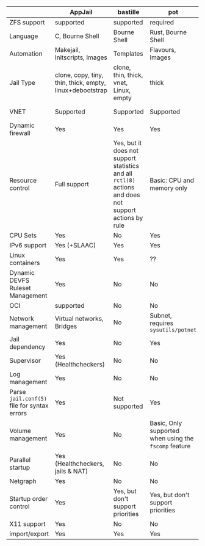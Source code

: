 | | AppJail | bastille | pot | iocage | ezjail | |
| --- | --- | --- | --- | --- | --- | --- |
| ZFS support | supported | supported | required | required | supported | ZFS support |
| Language | C, Bourne Shell | Bourne Shell | Rust, Bourne Shell | Python | Bourne Shell | Language |
| Automation | Makejail, Initscripts, Images | Templates | Flavours, Images | Plugins | Flavours | Automation |
| Jail Type | clone, copy, tiny, thin, thick, empty, linux+debootstrap | clone, thin, thick, vnet, Linux, empty | thick | clone, basejail, template, empty, thick | basejail | Jail Type |
| VNET | Supported | Supported | Supported | Supported | Not Supported | VNET |
| Dynamic firewall | Yes | Yes | Yes | No | No | Dynamic firewall |
| Resource control | Full support | Yes, but it does not support statistics and all `rctl(8)` actions and does not support actions by rule | Basic: CPU and memory only | Legacy only | Not Supported | Resource control |
| CPU Sets | Yes | No | Yes | Yes | Yes | CPU Sets |
| IPv6 support | Yes (+SLAAC) | Yes | Yes | Yes | Yes | IPv6 support |
| Linux containers | Yes  | Yes | ?? | Yes | ?? | Linux containers |
| Dynamic DEVFS Ruleset Management | Yes | No | No | No | No | Dynamic DEVFS Ruleset Management |
| OCI | supported | No | No | No | No | OCI |
| Network management | Virtual networks, Bridges  | No | Subnet, requires `sysutils/potnet` | No | No | Network management |
| Jail dependency | Yes | No | Yes | Yes | No | Jail dependency |
| Supervisor | Yes (Healthcheckers) | No | No | No | No | Supervisor |
| Log management | Yes | No | No | No | No | Log management |
| Parse `jail.conf(5)` file for syntax errors | Yes | Not supported | Yes | Yes | Yes | Parse `jail.conf(5)` file for syntax errors |
| Volume management | Yes | No | Basic, Only supported when using the `fscomp` feature | Basic | No | Volume management |
| Parallel startup | Yes (Healthcheckers, jails & NAT) | No | No | No | No | Parallel startup |
| Netgraph | Yes  | No | No | No | No | Netgraph |
| Startup order control | Yes  | Yes, but don't support priorities | Yes, but don't support priorities | Yes | Yes, using `rcorder(8)` | Startup order control |
| X11 support | Yes  | No | No | No | No | X11 support |
| import/export | Yes  | Yes | Yes | Yes | Yes | import/export |
